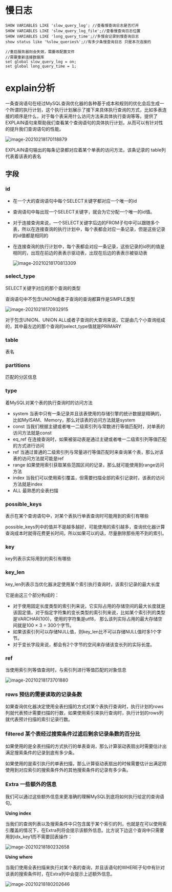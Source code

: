 

# 慢日志

```mysql
SHOW VARIABLES LIKE 'slow_query_log'; //查看慢查询日志是否打开
SHOW VARIABLES LIKE 'slow_query_log_file';//查看慢查询日志位置
SHOW VARIABLES LIKE 'long_query_time';//多慢会记录到慢查询日志
show status like '%slow_queries%';//有多少条慢查询日志 只是本次连接的

//重启服务器则会失效，需要改配置文件
//需要重新连接数据库
set global slow_query_log = on;
set global long_query_time = 1;
```

# explain分析

一条查询语句在经过MySQL查询优化器的各种基于成本和规则的优化会后生成一个所谓的执行计划，这个执行计划展示了接下来具体执行查询的方式，比如多表连接的顺序是什么，对于每个表采用什么访问方法来具体执行查询等等。提供了EXPLAIN语句来帮助我们查看某个查询语句的具体执行计划，从而可以有针对性的提升我们查询语句的性能。

![image-20210218170118879](https://tongji2021.oss-cn-shanghai.aliyuncs.com/img/image-20210218170118879.png)

EXPLAIN语句输出的每条记录都对应着某个单表的访问方法，该条记录的 table列代表着该表的表名

## 字段

### id 

+ 在一个大的查询语句中每个SELECT关键字都对应一个唯一的id

+ 查询语句中每出现一个SELECT关键字，就会为它分配一个唯一的id值。

+ 对于连接查询来说，一个SELECT关键字后边的FROM子句中可以跟随多个表，所以在连接查询的执行计划中，每个表都会对应一条记录，但是这些记录的id值都是相同的

+ 在连接查询的执行计划中，每个表都会对应一条记录，这些记录的id列的值是相同的，出现在前边的表表示驱动表，出现在后边的表表示被驱动表

    ![image-20210218170813309](https://tongji2021.oss-cn-shanghai.aliyuncs.com/img/image-20210218170813309.png)

### select_type   

SELECT关键字对应的那个查询的类型

查询语句中不包含UNION或者子查询的查询都算作是SIMPLE类型

![image-20210218170932915](https://tongji2021.oss-cn-shanghai.aliyuncs.com/img/image-20210218170932915.png)

对于包含UNION、UNION ALL或者子查询的大查询来说，它是由几个小查询组成的，其中最左边的那个查询的select_type值就是PRIMARY

### table 

表名

### partitions 

匹配的分区信息

### type 

着MySQL对某个表的执行查询时的访问方法

+ system 当表中只有一条记录并且该表使用的存储引擎的统计数据是精确的，比如MyISAM、Memory，那么对该表的访问方法就是system
+ const 当我们根据主键或者唯一二级索引列与常数进行等值匹配时，对单表的访问方法就是const
+ eq_ref 在连接查询时，如果被驱动表是通过主键或者唯一二级索引列等值匹配的方式进行访问
+ ref 当通过普通的二级索引列与常量进行等值匹配时来查询某个表，那么对该表的访问方法就可能是ref
+ range 如果使用索引获取某些范围区间的记录，那么就可能使用到range访问方法
+ index 当我们可以使用索引覆盖，但需要扫描全部的索引记录时，该表的访问方法就是index
+ ALL 最熟悉的全表扫描

### possible_keys

表示在某个查询语句中，对某个表执行单表查询时可能用到的索引有哪些

possible_keys列中的值并不是越多越好，可能使用的索引越多，查询优化器计算查询成本时就得花费更长时间，所以如果可以的话，尽量删除那些用不到的索引。

### key

key列表示实际用到的索引有哪些

### key_len

key_len列表示当优化器决定使用某个索引执行查询时，该索引记录的最大长度

它是由这三个部分构成的：

+  对于使用固定长度类型的索引列来说，它实际占用的存储空间的最大长度就是该固定值，对于指定字符集的变长类型的索引列来说，比如某个索引列的类型是VARCHAR(100)，使用的字符集是utf8， 那么该列实际占用的最大存储空间就是100 × 3 = 300个字节。 
+ 如果该索引列可以存储NULL值，则key_len比不可以存储NULL值时多1个字节。 
+ 对于变长字段来说，都会有2个字节的空间来存储该变长列的实际长度。

### ref 

当使用索引列等值查询时，与索引列进行等值匹配的对象信息 

![image-20210218173701880](https://tongji2021.oss-cn-shanghai.aliyuncs.com/img/image-20210218173701880.png)

### rows 预估的需要读取的记录条数 

如果查询优化器决定使用全表扫描的方式对某个表执行查询时，执行计划的rows列就代表预计需要扫描的行数，如果使用索引来执行查询时，执行计划的rows列就代表预计扫描的索引记录行数。

### filtered 某个表经过搜索条件过滤后剩余记录条数的百分比

如果使用的是全表扫描的方式执行的单表查询，那么计算驱动表扇出时需要估计出满足搜索条件的记录到底有多少条。 

如果使用的是索引执行的单表扫描，那么计算驱动表扇出的时候需要估计出满足除使用到对应索引的搜索条件外的其他搜索条件的记录有多少条。 

### Extra 一些额外的信息

我们可以通过这些额外信息来更准确的理解MySQL到底将如何执行给定的查询语句。

**Using index** 

当我们的查询列表以及搜索条件中只包含属于某个索引的列，也就是在可以使用索引覆盖的情况下，在Extra列将会提示该额外信息。比方说下边这个查询中只需要用到idx_key1而不需要回表操作：

![image-20210218180232658](https://tongji2021.oss-cn-shanghai.aliyuncs.com/img/image-20210218180232658.png)

**Using where**

当我们使用全表扫描来执行对某个表的查询，并且该语句的WHERE子句中有针对该表的搜索条件时，在Extra列中会提示上述额外信息。

![image-20210218180202646](https://tongji2021.oss-cn-shanghai.aliyuncs.com/img/image-20210218180202646.png)

